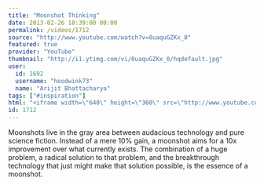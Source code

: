 ```yaml
---
title: "Moonshot Thinking"
date: 2013-02-26 18:39:00 00:00
permalink: /videos/1712
source: "http://www.youtube.com/watch?v=0uaquGZKx_0"
featured: true
provider: "YouTube"
thumbnail: "http://i1.ytimg.com/vi/0uaquGZKx_0/hqdefault.jpg"
user:
  id: 1692
  username: "hoodwink73"
  name: "Arijit Bhattacharya"
tags: ["#inspiration"]
html: "<iframe width=\"640\" height=\"360\" src=\"http://www.youtube.com/embed/0uaquGZKx_0?wmode=transparent&feature=oembed\" frameborder=\"0\" allowfullscreen></iframe>"
id: 1712
---
```


Moonshots live in the gray area between audacious technology and pure science fiction. Instead of a mere 10% gain, a moonshot aims for a 10x improvement over what currently exists. The combination of a huge problem, a radical solution to that problem, and the breakthrough technology that just might make that solution possible, is the essence of a moonshot.